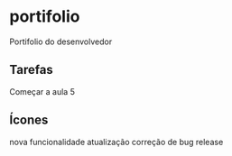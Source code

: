 # portifolio
Portifolio do desenvolvedor

## Tarefas
Começar a aula 5

## Ícones

nova funcionalidade
atualização
correção de bug
release
